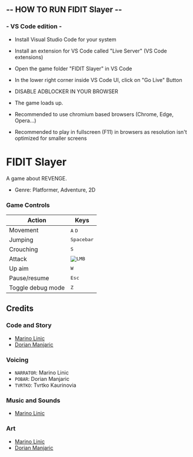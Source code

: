 ## -- HOW TO RUN FIDIT Slayer --
### - VS Code edition -
- Install Visual Studio Code for your system
- Install an extension for VS Code called "Live Server" (VS Code extensions)
- Open the game folder "FIDIT Slayer" in VS Code
- In the lower right corner inside VS Code UI, click on "Go Live" Button
- DISABLE ADBLOCKER IN YOUR BROWSER

- The game loads up.
- Recommended to use chromium based browsers (Chrome, Edge, Opera...)
- Recommended to play in fullscreen (F11) in browsers as resolution isn't optimized for smaller screens

# FIDIT Slayer
A game about REVENGE.
- Genre: Platformer, Adventure, 2D

### Game Controls
| **Action**             | **Keys**                                                                                       |
|------------------------|------------------------------------------------------------------------------------------------|
| Movement               | <kbd>A</kbd> <kbd>D</kbd>                                                                      |
| Jumping                | <kbd>Spacebar</kbd>                                                                            |
| Crouching              | <kbd>S</kbd>                                                                                   |
| Attack                 | <kbd>![LMB](https://raw.githubusercontent.com/emre-aki/raycast.js/master/images/lmb.png)</kbd> |
| Up aim                 | <kbd>W</kbd> |
| Pause/resume           | <kbd>Esc</kbd>                                                                                 |
| Toggle debug mode      | <kbd>Z</kbd>                                                                                   |

## Credits
### Code and Story
- [Marino Linic](https://github.com/MarinoLinic)
- [Dorian Manjaric](https://manjaric.com)

### Voicing
- `NARRATOR`: Marino Linic
- `POBAR`: Dorian Manjaric
- `TVRTKO`: Tvrtko Kaurinovia

### Music and Sounds
- [Marino Linic](https://github.com/MarinoLinic)

### Art
- [Marino Linic](https://github.com/MarinoLinic)
- [Dorian Manjaric](https://manjaric.com)
